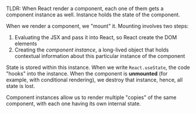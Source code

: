 TLDR: When React render a component, each one of them gets a component instance as well. Instance holds the state of the component.

When we render a component, we "mount" it. Mounting involves two steps:

1. Evaluating the JSX and pass it into React, so React create the DOM elements
2. Creating the *component instance*, a long-lived object that holds contextual information about this particular instance of the component

State is stored within this instance. When we write `React.useState`, the code "hooks" into the instance.
When the component is **unmounted** (for example, with conditional rendering), we destroy that instance, hence, all state is lost.

Component instances allow us to render multiple "copies" of the same component, with each one having its own internal state.
